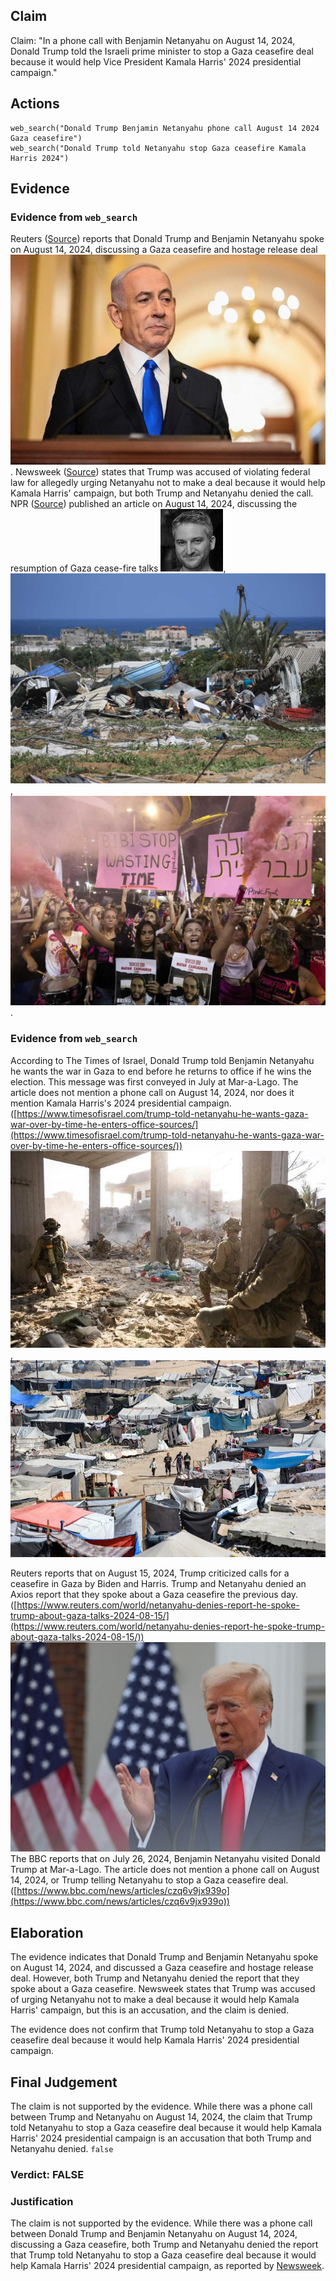 ## Claim
Claim: "In a phone call with Benjamin Netanyahu on August 14, 2024, Donald Trump told the Israeli prime minister to stop a Gaza ceasefire deal because it would help Vice President Kamala Harris' 2024 presidential campaign."

## Actions
```
web_search("Donald Trump Benjamin Netanyahu phone call August 14 2024 Gaza ceasefire")
web_search("Donald Trump told Netanyahu stop Gaza ceasefire Kamala Harris 2024")
```

## Evidence
### Evidence from `web_search`
Reuters ([Source](https://www.reuters.com/world/trump-netanyahu-speak-about-gaza-hostage-ceasefire-deal-axios-reports-2024-08-15/)) reports that Donald Trump and Benjamin Netanyahu spoke on August 14, 2024, discussing a Gaza ceasefire and hostage release deal ![image 4075](media/2025-08-23_00-46-1755909974-533843.jpg). Newsweek ([Source](https://www.newsweek.com/donald-trump-accused-crime-benjamin-netanyahu-call-ceasefire-hamas-1942248)) states that Trump was accused of violating federal law for allegedly urging Netanyahu not to make a deal because it would help Kamala Harris' campaign, but both Trump and Netanyahu denied the call. NPR ([Source](https://www.npr.org/2024/08/14/g-s1-16958/gaza-ceasefire-talks-israel-hamas)) published an article on August 14, 2024, discussing the resumption of Gaza cease-fire talks ![image 4091](media/2025-08-23_00-46-1755909987-759383.jpg), ![image 4092](media/2025-08-23_00-46-1755909989-387454.jpg), ![image 4093](media/2025-08-23_00-46-1755909991-227394.jpg).


### Evidence from `web_search`
According to The Times of Israel, Donald Trump told Benjamin Netanyahu he wants the war in Gaza to end before he returns to office if he wins the election. This message was first conveyed in July at Mar-a-Lago. The article does not mention a phone call on August 14, 2024, nor does it mention Kamala Harris's 2024 presidential campaign. ([https://www.timesofisrael.com/trump-told-netanyahu-he-wants-gaza-war-over-by-time-he-enters-office-sources/](https://www.timesofisrael.com/trump-told-netanyahu-he-wants-gaza-war-over-by-time-he-enters-office-sources/)) ![image 5314](media/2025-08-23_01-35-1755912915-140249.jpg), ![image 5315](media/2025-08-23_01-35-1755912916-419577.jpg)

Reuters reports that on August 15, 2024, Trump criticized calls for a ceasefire in Gaza by Biden and Harris. Trump and Netanyahu denied an Axios report that they spoke about a Gaza ceasefire the previous day. ([https://www.reuters.com/world/netanyahu-denies-report-he-spoke-trump-about-gaza-talks-2024-08-15/](https://www.reuters.com/world/netanyahu-denies-report-he-spoke-trump-about-gaza-talks-2024-08-15/)) ![image 5317](media/2025-08-23_01-35-1755912928-912388.jpg) The BBC reports that on July 26, 2024, Benjamin Netanyahu visited Donald Trump at Mar-a-Lago. The article does not mention a phone call on August 14, 2024, or Trump telling Netanyahu to stop a Gaza ceasefire deal. ([https://www.bbc.com/news/articles/czq6v9jx939o](https://www.bbc.com/news/articles/czq6v9jx939o))


## Elaboration
The evidence indicates that Donald Trump and Benjamin Netanyahu spoke on August 14, 2024, and discussed a Gaza ceasefire and hostage release deal. However, both Trump and Netanyahu denied the report that they spoke about a Gaza ceasefire. Newsweek states that Trump was accused of urging Netanyahu not to make a deal because it would help Kamala Harris' campaign, but this is an accusation, and the claim is denied.

The evidence does not confirm that Trump told Netanyahu to stop a Gaza ceasefire deal because it would help Kamala Harris' 2024 presidential campaign.


## Final Judgement
The claim is not supported by the evidence. While there was a phone call between Trump and Netanyahu on August 14, 2024, the claim that Trump told Netanyahu to stop a Gaza ceasefire deal because it would help Kamala Harris' 2024 presidential campaign is an accusation that both Trump and Netanyahu denied. `false`

### Verdict: FALSE

### Justification
The claim is not supported by the evidence. While there was a phone call between Donald Trump and Benjamin Netanyahu on August 14, 2024, discussing a Gaza ceasefire, both Trump and Netanyahu denied the report that Trump told Netanyahu to stop a Gaza ceasefire deal because it would help Kamala Harris' 2024 presidential campaign, as reported by [Newsweek](https://www.newsweek.com/donald-trump-accused-crime-benjamin-netanyahu-call-ceasefire-hamas-1942248).
